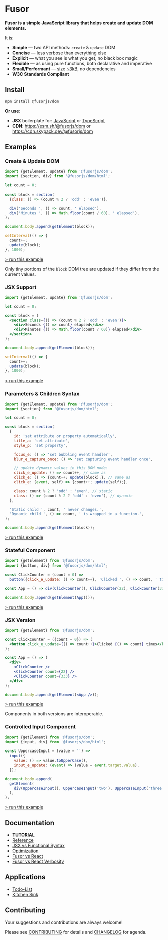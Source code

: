 # Fusor

**Fusor is a simple JavaScript library that helps create and update DOM elements.**

<!-- Moreover, with Fusor and **vanilla** JavaScript, you can achieve everything that other major frameworks offer without sacrificing conciseness. -->

It is:

- **Simple** ― two API methods: `create` & `update` DOM
- **Concise** ― less verbose than everything else
- **Explicit** ― what you see is what you get, no black box magic
- **Flexible** ― as using pure functions, both declarative and imperative
- **Small/Performant** ― size [~3kB](https://bundlephobia.com/package/@fusorjs/dom@2.5.2), no dependencies
- **W3C Standards Compliant**
<!-- - **Performant** ― full control over: DOM creation/updates, state, context, diffing, concurrency -->

## Install

```sh
npm install @fusorjs/dom
```

**Or use**:

- **JSX** boilerplate for: [JavaScript](https://github.com/fusorjs/dom-starter-jsx-webpack) or [TypeScript](https://github.com/fusorjs/dom-starter-tsx-webpack)
- **CDN**: <https://esm.sh/@fusorjs/dom> or <https://cdn.skypack.dev/@fusorjs/dom>

## Examples

<!-- [**TRY THEM LIVE**](https://codesandbox.io/p/sandbox/4m7r37?file=%2Fsrc%2Fapp.jsx) -->

### Create & Update DOM

```js
import {getElement, update} from '@fusorjs/dom';
import {section, div} from '@fusorjs/dom/html';

let count = 0;

const block = section(
  {class: () => (count % 2 ? 'odd' : 'even')},

  div('Seconds ', () => count, ' elapsed'),
  div('Minutes ', () => Math.floor(count / 60), ' elapsed'),
);

document.body.append(getElement(block));

setInterval(() => {
  count++;
  update(block);
}, 1000);
```

[> run this example](https://codepen.io/Igor-S-the-scripter/pen/Byavpez?editors=0110)

Only tiny portions of the `block` DOM tree are updated if they differ from the current values.

### JSX Support

```jsx
import {getElement, update} from '@fusorjs/dom';

let count = 0;

const block = (
  <section class={() => (count % 2 ? 'odd' : 'even')}>
    <div>Seconds {() => count} elapsed</div>
    <div>Minutes {() => Math.floor(count / 60)} elapsed</div>
  </section>
);

document.body.append(getElement(block));

setInterval(() => {
  count++;
  update(block);
}, 1000);
```

[> run this example](https://codepen.io/Igor-S-the-scripter/pen/NPWeORL?editors=1100)

### Parameters & Children Syntax

<!-- prettier-ignore -->
```js
import {getElement, update} from '@fusorjs/dom';
import {section} from '@fusorjs/dom/html';

let count = 0;

const block = section(
  {
    id: 'set attribute or property automatically',
    title_a: 'set attribute',
    style_p: 'set property',

    focus_e: () => 'set bubbling event handler',
    blur_e_capture_once: () => 'set capturing event handler once',

    // update dynamic values in this DOM node:
    click_e_update: () => count++, // same as
    click_e: () => {count++; update(block);}, // same as
    click_e: (event, self) => {count++; update(self);},

    class: count % 2 ? 'odd' : 'even', // static
    class: () => (count % 2 ? 'odd' : 'even'), // dynamic
  },

  'Static child ', count, ' never changes.',
  'Dynamic child ', () => count, ' is wrapped in a function.',
);

document.body.append(getElement(block));
```

[> run this example](https://codepen.io/Igor-S-the-scripter/pen/dPywxMB?editors=0110)

### Stateful Component

<!--
// This function runs once on creation, generating a DOM element
// and its updater function. On update, only its dynamic values
// are diffed and its DOM node is updated.
-->

```js
import {getElement} from '@fusorjs/dom';
import {button, div} from '@fusorjs/dom/html';

const ClickCounter = (count = 0) =>
  button({click_e_update: () => count++}, 'Clicked ', () => count, ' times');

const App = () => div(ClickCounter(), ClickCounter(22), ClickCounter(333));

document.body.append(getElement(App()));
```

[> run this example](https://codepen.io/Igor-S-the-scripter/pen/RNwvNwb?editors=0010)

### JSX Version

```jsx
import {getElement} from '@fusorjs/dom';

const ClickCounter = ({count = 0}) => (
  <button click_e_update={() => count++}>Clicked {() => count} times</button>
);

const App = () => (
  <div>
    <ClickCounter />
    <ClickCounter count={22} />
    <ClickCounter count={333} />
  </div>
);

document.body.append(getElement(<App />));
```

[> run this example](https://codepen.io/Igor-S-the-scripter/pen/mydvyBV?editors=1000)

Components in both versions are interoperable.

### Controlled Input Component

```js
import {getElement} from '@fusorjs/dom';
import {input, div} from '@fusorjs/dom/html';

const UppercaseInput = (value = '') =>
  input({
    value: () => value.toUpperCase(),
    input_e_update: (event) => (value = event.target.value),
  });

document.body.append(
  getElement(
    div(UppercaseInput(), UppercaseInput('two'), UppercaseInput('three')),
  ),
);
```

[> run this example](https://codepen.io/Igor-S-the-scripter/pen/wBvNBme?editors=0010)

## Documentation

- [**TUTORIAL**](docs/tutorial.md)
- [Reference](docs/reference.md)
- [JSX vs Functional Syntax](docs/functional-notation.md)
- [Optimization](docs/optimisation.md)
- [Fusor vs React](docs/fusor-vs-react.md)
- [Fusor vs React Verbosity](docs/fusor-vs-react-verbosity.md)

## Applications

- [Todo-List](https://github.com/fusorjs/todomvc)
- [Kitchen Sink](https://github.com/fusorjs/tutorial)

## Contributing

Your suggestions and contributions are always welcome!

Please see [CONTRIBUTING](CONTRIBUTING.md) for details and [CHANGELOG](CHANGELOG.md) for agenda.
